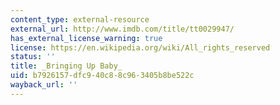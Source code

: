 ```yaml
---
content_type: external-resource
external_url: http://www.imdb.com/title/tt0029947/
has_external_license_warning: true
license: https://en.wikipedia.org/wiki/All_rights_reserved
status: ''
title: _Bringing Up Baby_
uid: b7926157-dfc9-40c8-8c96-3405b8be522c
wayback_url: ''
---
```

